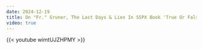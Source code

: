 ```yaml
---
date: 2024-12-19
title: On "Fr." Gruner, The Last Days & Lies In SSPX Book 'True Or False Pope?'
video: true
---
```



{{< youtube wimtUJZHPMY >}}
